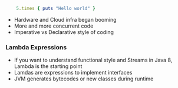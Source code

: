 ``` ruby
    5.times { puts "Hello world" }
```

* Hardware and Cloud infra began booming
* More and more concurrent code
* Imperative vs Declarative style of coding

### Lambda Expressions

* If you want to understand functional style and Streams in Java 8, Lambda is the starting point
* Lamdas are expressions to implement interfaces 
* JVM generates bytecodes or new classes during runtime
